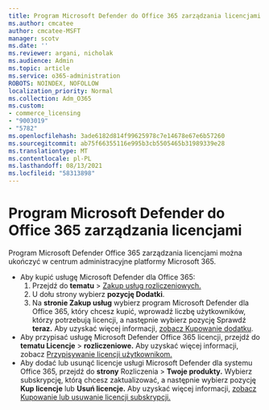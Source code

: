 ```yaml
---
title: Program Microsoft Defender do Office 365 zarządzania licencjami
ms.author: cmcatee
author: cmcatee-MSFT
manager: scotv
ms.date: ''
ms.reviewer: argani, nicholak
ms.audience: Admin
ms.topic: article
ms.service: o365-administration
ROBOTS: NOINDEX, NOFOLLOW
localization_priority: Normal
ms.collection: Adm_O365
ms.custom:
- commerce_licensing
- "9003019"
- "5782"
ms.openlocfilehash: 3ade6182d814f99625978c7e14678e67e6b57260
ms.sourcegitcommit: ab75f66355116e995b3cb5505465b31989339e28
ms.translationtype: MT
ms.contentlocale: pl-PL
ms.lasthandoff: 08/13/2021
ms.locfileid: "58313898"
---
```

# <a name="microsoft-defender-for-office-365-license-management"></a>Program Microsoft Defender do Office 365 zarządzania licencjami

Program Microsoft Defender Office 365 zarządzania licencjami można ukończyć w centrum administracyjne platformy Microsoft 365.

- Aby kupić usługę Microsoft Defender dla Office 365:
    1. Przejdź do **tematu**  >  [Zakup usług rozliczeniowych.](https://go.microsoft.com/fwlink/p/?linkid=868433)
    2. U dołu strony wybierz **pozycję Dodatki**.
    3. Na **stronie Zakup usług** wybierz program Microsoft Defender dla Office 365, który chcesz kupić, wprowadź liczbę użytkowników, którzy potrzebują licencji, a następnie wybierz pozycję Sprawdź **teraz.** Aby uzyskać więcej informacji, [zobacz Kupowanie dodatku](https://docs.microsoft.com/microsoft-365/commerce/buy-or-edit-an-add-on).
- Aby przypisać usługę Microsoft Defender Office 365 licencji, przejdź do **tematu Licencje**  >  **rozliczeniowe.** Aby uzyskać więcej informacji, zobacz [Przypisywanie licencji użytkownikom.](https://docs.microsoft.com/microsoft-365/admin/manage/assign-licenses-to-users)
- Aby dodać lub usunąć licencje usługi Microsoft Defender dla systemu Office 365, przejdź do **strony** Rozliczenia  >  **Twoje produkty.** Wybierz subskrypcję, którą chcesz zaktualizować, a następnie wybierz pozycję **Kup licencje** lub **Usuń licencje.** Aby uzyskać więcej informacji, [zobacz Kupowanie lub usuwanie licencji subskrypcji.](https://docs.microsoft.com/microsoft-365/commerce/licenses/buy-licenses)